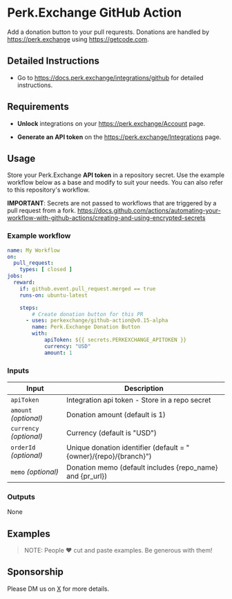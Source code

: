 # Perk.Exchange GitHub Action

Add a donation button to your pull requrests. Donations are handled by <https://perk.exchange> using <https://getcode.com>.

## Detailed Instructions

- Go to <https://docs.perk.exchange/integrations/github> for detailed instructions.

## Requirements

- **Unlock** integrations on your <https://perk.exchange/Account> page.

- **Generate an API token** on the <https://perk.exchange/Integrations> page.

## Usage

Store your Perk.Exchange **API token** in a repository secret. Use the example workflow below as a base and modify to suit your needs. You can also refer to this repository's workflow.

**IMPORTANT**: Secrets are not passed to workflows that are triggered by a pull request from a fork. https://docs.github.com/actions/automating-your-workflow-with-github-actions/creating-and-using-encrypted-secrets

### Example workflow

```yaml
name: My Workflow
on:
  pull_request:
    types: [ closed ]
jobs:
  reward:
    if: github.event.pull_request.merged == true
    runs-on: ubuntu-latest

    steps:
        # Create donation button for this PR
      - uses: perkexchange/github-action@v0.15-alpha
        name: Perk.Exchange Donation Button
        with:
            apiToken: ${{ secrets.PERKEXCHANGE_APITOKEN }}
            currency: "USD"
            amount: 1
```
### Inputs

| Input                                             | Description                                        |
|------------------------------------------------------|-----------------------------------------------|
| `apiToken`  | Integration api token - Store in a repo secret |
| `amount`  _(optional)_ | Donation amount (default is 1)  |
| `currency` _(optional)_  | Currency (default is "USD")    |
| `orderId` _(optional)_  | Unique donation identifier (default = "{owner}/{repo}/{branch}")    |
| `memo` _(optional)_  | Donation memo (default includes {repo_name} and {pr_url})    |

### Outputs

None

## Examples

> NOTE: People ❤️ cut and paste examples. Be generous with them!

## Sponsorship

Please DM us on [X](https://x.com/perkexchange) for more details.

